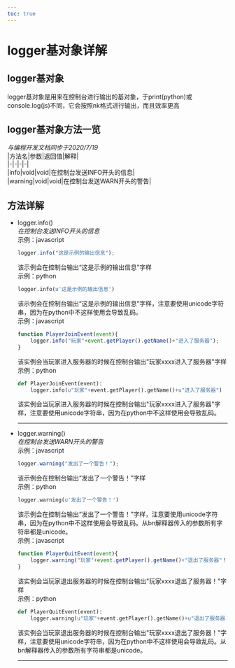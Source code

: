 ```yaml
---       
toc: true       
---       
```

# logger基对象详解       
## logger基对象       
logger基对象是用来在控制台进行输出的基对象，于print(python)或console.log(js)不同，它会按照nk格式进行输出，而且效率更高       
       
## logger基对象方法一览       
*与编程开发文档同步于2020/7/19*       
|方法名|参数|返回值|解释|       
|-|-|-|-|       
|info|void|void|在控制台发送INFO开头的信息|       
|warning|void|void|在控制台发送WARN开头的警告|       
       
## 方法详解       
*  logger.info()       
    *在控制台发送INFO开头的信息*         
    示例：javascript       
    ```javascript       
    logger.info("这是示例的输出信息");       
    ```       
    该示例会在控制台输出“这是示例的输出信息”字样       
    示例：python       
    ```python       
    logger.info(u'这是示例的输出信息')       
    ```       
     该示例会在控制台输出“这是示例的输出信息”字样，注意要使用unicode字符串，因为在python中不这样使用会导致乱码。       
    示例：javascript       
    ```javascript       
    function PlayerJoinEvent(event){       
        logger.info("玩家"+event.getPlayer().getName()+"进入了服务器");       
    }       
    ```       
    该实例会当玩家进入服务器的时候在控制台输出"玩家xxxx进入了服务器"字样       
    示例：python       
    ```python       
    def PlayerJoinEvent(event):       
        logger.info(u"玩家"+event.getPlayer().getName()+u"进入了服务器")       
    ```       
    该实例会当玩家进入服务器的时候在控制台输出"玩家xxxx进入了服务器"字样，注意要使用unicode字符串，因为在python中不这样使用会导致乱码。       
    ******       
       
* logger.warning()       
    *在控制台发送WARN开头的警告*       
    示例：javascript       
    ```javascript       
    logger.warning("发出了一个警告！");       
    ```       
    该示例会在控制台输出“发出了一个警告！”字样       
    示例：python       
    ```python       
    logger.warning(u'发出了一个警告！')       
    ```       
    该示例会在控制台输出“发出了一个警告！”字样，注意要使用unicode字符串，因为在python中不这样使用会导致乱码。从bn解释器传入的参数所有字符串都是unicode。       
    示例：javascript       
    ```javascript       
    function PlayerQuitEvent(event){       
        logger.warning("玩家"+event.getPlayer().getName()+"退出了服务器"！);       
    }       
    ```       
    该实例会当玩家退出服务器的时候在控制台输出"玩家xxxx退出了服务器！"字样       
    示例：python       
    ```python       
    def PlayerQuitEvent(event):       
        logger.warning(u"玩家"+event.getPlayer().getName()+u"退出了服务器！")       
    ```       
    该实例会当玩家退出服务器的时候在控制台输出"玩家xxxx退出了服务器！"字样，注意要使用unicode字符串，因为在python中不这样使用会导致乱码。从bn解释器传入的参数所有字符串都是unicode。       
    ******       
